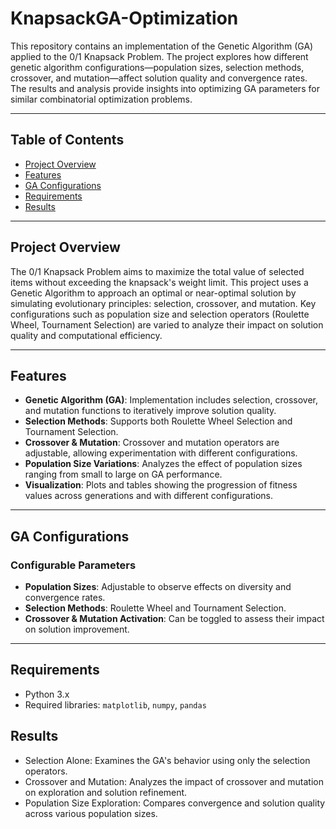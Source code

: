 # KnapsackGA-Optimization

This repository contains an implementation of the Genetic Algorithm (GA) applied to the 0/1 Knapsack Problem. The project explores how different genetic algorithm configurations—population sizes, selection methods, crossover, and mutation—affect solution quality and convergence rates. The results and analysis provide insights into optimizing GA parameters for similar combinatorial optimization problems.

---

## Table of Contents
- [Project Overview](#project-overview)
- [Features](#features)
- [GA Configurations](#ga-configurations)
- [Requirements](#requirements)
- [Results](#results)

---

## Project Overview

The 0/1 Knapsack Problem aims to maximize the total value of selected items without exceeding the knapsack's weight limit. This project uses a Genetic Algorithm to approach an optimal or near-optimal solution by simulating evolutionary principles: selection, crossover, and mutation. Key configurations such as population size and selection operators (Roulette Wheel, Tournament Selection) are varied to analyze their impact on solution quality and computational efficiency.

---

## Features

- **Genetic Algorithm (GA)**: Implementation includes selection, crossover, and mutation functions to iteratively improve solution quality.
- **Selection Methods**: Supports both Roulette Wheel Selection and Tournament Selection.
- **Crossover & Mutation**: Crossover and mutation operators are adjustable, allowing experimentation with different configurations.
- **Population Size Variations**: Analyzes the effect of population sizes ranging from small to large on GA performance.
- **Visualization**: Plots and tables showing the progression of fitness values across generations and with different configurations.

---

## GA Configurations

### Configurable Parameters
- **Population Sizes**: Adjustable to observe effects on diversity and convergence rates.
- **Selection Methods**: Roulette Wheel and Tournament Selection.
- **Crossover & Mutation Activation**: Can be toggled to assess their impact on solution improvement.

---

## Requirements

- Python 3.x
- Required libraries: `matplotlib`, `numpy`, `pandas`

## Results
- Selection Alone: Examines the GA's behavior using only the selection operators.
- Crossover and Mutation: Analyzes the impact of crossover and mutation on exploration and solution refinement.
- Population Size Exploration: Compares convergence and solution quality across various population sizes.

